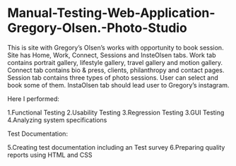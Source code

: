 # Manual-Testing-Web-Application-Gregory-Olsen.-Photo-Studio
This is site with Gregory’s Olsen’s works with opportunity to book session. Site has Home, Work, Connect, Sessions and InsteOlsen tabs.
Work tab contains portrait gallery, lifestyle gallery, travel gallery and motion gallery. Connect tab contains bio & press, clients, philanthropy and contact pages.
Session tab contains three types of photo sessions. User can select and book some of them. InstaOlsen tab should lead user to Gregory’s instagram.

Here I performed:

1.Functional Testing
2.Usability Testing
3.Regression Testing
3.GUI Testing
4.Analyzing system specifications


Test Documentation:


5.Creating test documentation including an Test survey
6.Preparing quality reports using HTML and CSS
